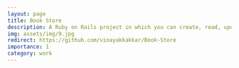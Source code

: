 ```yaml
---
layout: page
title: Book Store
description: A Ruby on Rails project in which you can create, read, update, delete and share your books as a user
img: assets/img/9.jpg
redirect: https://github.com/vinayakkakkar/Book-Store
importance: 1
category: work
---
```

